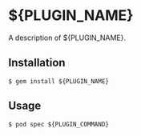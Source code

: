 # ${PLUGIN_NAME}

A description of ${PLUGIN_NAME}.

## Installation

    $ gem install ${PLUGIN_NAME}

## Usage

    $ pod spec ${PLUGIN_COMMAND}
